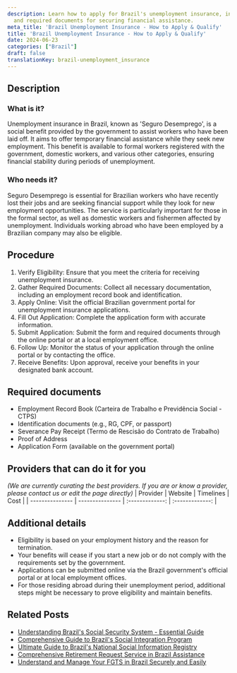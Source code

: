 ```yaml
---
description: Learn how to apply for Brazil's unemployment insurance, including eligibility
  and required documents for securing financial assistance.
meta_title: 'Brazil Unemployment Insurance - How to Apply & Qualify'
title: 'Brazil Unemployment Insurance - How to Apply & Qualify'
date: 2024-06-23
categories: ["Brazil"]
draft: false
translationKey: brazil-unemployment_insurance
---
```



## Description
### What is it?
Unemployment insurance in Brazil, known as 'Seguro Desemprego', is a social benefit provided by the government to assist workers who have been laid off. It aims to offer temporary financial assistance while they seek new employment. This benefit is available to formal workers registered with the government, domestic workers, and various other categories, ensuring financial stability during periods of unemployment.

### Who needs it?
Seguro Desemprego is essential for Brazilian workers who have recently lost their jobs and are seeking financial support while they look for new employment opportunities. The service is particularly important for those in the formal sector, as well as domestic workers and fishermen affected by unemployment. Individuals working abroad who have been employed by a Brazilian company may also be eligible.

## Procedure

1. Verify Eligibility: Ensure that you meet the criteria for receiving unemployment insurance.
2. Gather Required Documents: Collect all necessary documentation, including an employment record book and identification.
3. Apply Online: Visit the official Brazilian government portal for unemployment insurance applications.
4. Fill Out Application: Complete the application form with accurate information.
5. Submit Application: Submit the form and required documents through the online portal or at a local employment office.
6. Follow Up: Monitor the status of your application through the online portal or by contacting the office.
7. Receive Benefits: Upon approval, receive your benefits in your designated bank account.


## Required documents

- Employment Record Book (Carteira de Trabalho e Previdência Social - CTPS)
- Identification documents (e.g., RG, CPF, or passport)
- Severance Pay Receipt (Termo de Rescisão do Contrato de Trabalho)
- Proof of Address
- Application Form (available on the government portal)


## Providers that can do it for you
_(We are currently curating the best providers. If you are or know a provider, please contact us or edit the page directly)_
| Provider        |     Website     |     Timelines    |       Cost      |
| --------------- | --------------- |  :-------------: | :-------------: |

## Additional details

- Eligibility is based on your employment history and the reason for termination.
- Your benefits will cease if you start a new job or do not comply with the requirements set by the government.
- Applications can be submitted online via the Brazil government's official portal or at local employment offices.
- For those residing abroad during their unemployment period, additional steps might be necessary to prove eligibility and maintain benefits.

## Related Posts

- [Understanding Brazil's Social Security System - Essential Guide](https://tramitit.com/guides/brazil/social_security/)
- [Comprehensive Guide to Brazil's Social Integration Program](https://tramitit.com/guides/brazil/social_integration_program/)
- [Ultimate Guide to Brazil's National Social Information Registry](https://tramitit.com/guides/brazil/national_social_information_registry/)
- [Comprehensive Retirement Request Service in Brazil Assistance](https://tramitit.com/guides/brazil/retirement_request/)
- [Understand and Manage Your FGTS in Brazil Securely and Easily](https://tramitit.com/guides/brazil/fgts_consultation/)